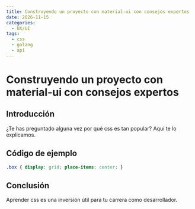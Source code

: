 ```yaml
---
title: Construyendo un proyecto con material-ui con consejos expertos
date: 2026-11-15
categories:
  - UX/UI
tags:
  - css
  - golang
  - api
---
```


# Construyendo un proyecto con material-ui con consejos expertos

## Introducción

¿Te has preguntado alguna vez por qué css es tan popular? Aquí te lo explicamos.

## Código de ejemplo

```css
.box { display: grid; place-items: center; }
```

## Conclusión

Aprender css es una inversión útil para tu carrera como desarrollador.